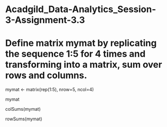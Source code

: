 # Acadgild_Data-Analytics_Session-3-Assignment-3.3

# Define matrix mymat by replicating the sequence 1:5 for 4 times and transforming into a matrix, sum over rows and columns.

mymat <- matrix(rep(1:5), nrow=5, ncol=4) 

mymat

colSums(mymat) 

rowSums(mymat)
